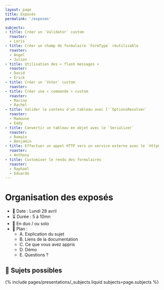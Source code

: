 ```yaml
---
layout: page
title: Exposés
permalink: '/exposes'

subjects:
- title: Créer un `Validator` custom
  roaster:
  - Loris
- title: Créer un champ de formulaire `FormType` réutilisable
  roaster:
  - Angel
  - Julien
- title: Utilisation des « flash messages »
  roaster:
  - David
  - Érick
- title: Créer un `Voter` custom
  roaster:
- title: Créer une « commande » custom
  roaster:
  - Marine
  - Rachel
- title: Valider le contenu d'un tableau avec l'`OptionsResolver`
  roaster:
  - Mamoune
  - Eddy
- title: Convertir un tableau en objet avec le `Serializer`
  roaster:
  - Romain
  - Benjamin
- title: Effectuer un appel HTTP vers un service externe avec le `HttpClient`
  roaster:
  - Anthony
- title: Customiser le rendu des formulaires
  roaster:
  - Raphaël
  - Eduardo
---
```


# Organisation des exposés

* 📆 Date : Lundi 28 avril
* ⏳️ Durée : 5 à 10mn
* 👥 En duo / ou solo
* 📑 Plan :
  - A. Explication du sujet
  - B. Liens de la documentation
  - C. Ce que vous avez appris
  - D. Démo
  - E. Questions ?

## 📜 Sujets possibles

{% include pages/presentations/_subjects.liquid subjects=page.subjects %}
